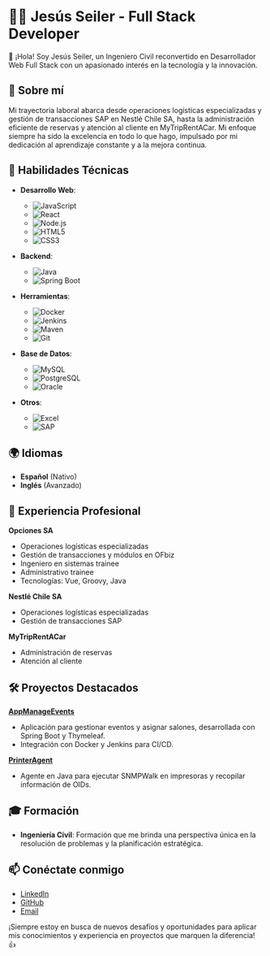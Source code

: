# 👨‍💻 Jesús Seiler - Full Stack Developer

👋 ¡Hola! Soy Jesús Seiler, un Ingeniero Civil reconvertido en Desarrollador Web Full Stack con un apasionado interés en la tecnología y la innovación.

## 🚀 Sobre mí
Mi trayectoria laboral abarca desde operaciones logísticas especializadas y gestión de transacciones SAP en Nestlé Chile SA, hasta la administración eficiente de reservas y atención al cliente en MyTripRentACar. Mi enfoque siempre ha sido la excelencia en todo lo que hago, impulsado por mi dedicación al aprendizaje constante y a la mejora continua.

## 🔧 Habilidades Técnicas

- **Desarrollo Web**:
  - ![JavaScript](https://img.shields.io/badge/-JavaScript-FFD700?logo=javascript&logoColor=white)
  - ![React](https://img.shields.io/badge/-React-61DAFB?logo=react&logoColor=white)
  - ![Node.js](https://img.shields.io/badge/-Node.js-339933?logo=node.js&logoColor=white)
  - ![HTML5](https://img.shields.io/badge/-HTML5-E34F26?logo=html5&logoColor=white)
  - ![CSS3](https://img.shields.io/badge/-CSS3-1572B6?logo=css3&logoColor=white)

- **Backend**:
  - ![Java](https://img.shields.io/badge/-Java-007396?logo=java&logoColor=white)
  - ![Spring Boot](https://img.shields.io/badge/-Spring%20Boot-6DB33F?logo=spring&logoColor=white)

- **Herramientas**:
  - ![Docker](https://img.shields.io/badge/-Docker-2496ED?logo=docker&logoColor=white)
  - ![Jenkins](https://img.shields.io/badge/-Jenkins-D24939?logo=jenkins&logoColor=white)
  - ![Maven](https://img.shields.io/badge/-Maven-C71A36?logo=apache-maven&logoColor=white)
  - ![Git](https://img.shields.io/badge/-Git-F05032?logo=git&logoColor=white)

- **Base de Datos**:
  - ![MySQL](https://img.shields.io/badge/-MySQL-4479A1?logo=mysql&logoColor=white)
  - ![PostgreSQL](https://img.shields.io/badge/-PostgreSQL-4169E1?logo=postgresql&logoColor=white)
  - ![Oracle](https://img.shields.io/badge/-Oracle-F80000?logo=oracle&logoColor=white)

- **Otros**:
  - ![Excel](https://img.shields.io/badge/-Excel-217346?logo=microsoft-excel&logoColor=white)
  - ![SAP](https://img.shields.io/badge/-SAP-00376B?logo=sap&logoColor=white)

## 🌍 Idiomas
- **Español** (Nativo)
- **Inglés** (Avanzado)

## 💼 Experiencia Profesional
**Opciones SA**
- Operaciones logísticas especializadas
- Gestión de transacciones y módulos en OFbiz
- Ingeniero en sistemas trainee
- Administrativo trainee
- Tecnologías: Vue, Groovy, Java

**Nestlé Chile SA**
- Operaciones logísticas especializadas
- Gestión de transacciones SAP

**MyTripRentACar**
- Administración de reservas
- Atención al cliente

## 🛠️ Proyectos Destacados

**[AppManageEvents](https://github.com/jesusseiler/appmanageevents)**
- Aplicación para gestionar eventos y asignar salones, desarrollada con Spring Boot y Thymeleaf.
- Integración con Docker y Jenkins para CI/CD.

**[PrinterAgent](https://github.com/jesusseiler/printeragent)**
- Agente en Java para ejecutar SNMPWalk en impresoras y recopilar información de OIDs.

## 🎓 Formación
- **Ingeniería Civil**: Formación que me brinda una perspectiva única en la resolución de problemas y la planificación estratégica.

## 📫 Conéctate conmigo
- [LinkedIn](https://www.linkedin.com/in/jesusseiler)
- [GitHub](https://github.com/jesusseiler)
- [Email](mailto:jesus.seiler@example.com)

¡Siempre estoy en busca de nuevos desafíos y oportunidades para aplicar mis conocimientos y experiencia en proyectos que marquen la diferencia! 👍
